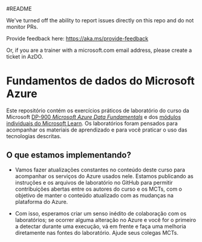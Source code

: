 #README

We've turned off the ability to report issues directly on this repo and do not monitor PRs.

Provide feedback here: https://aka.ms/provide-feedback

Or, if you are a trainer with a microsoft.com email address, please create a ticket in AzDO.

# Fundamentos de dados do Microsoft Azure

Este repositório contém os exercícios práticos de laboratório do curso da Microsoft [DP-900 *Microsoft Azure Data Fundamentals*](https://docs.microsoft.com/en-us/learn/certifications/courses/dp-900t00) e dos [módulos individuais do Microsoft Learn](https://docs.microsoft.com/en-us/users/23110622/collections/0kjyh8rn5gdrjj/). Os laboratórios foram pensados para acompanhar os materiais de aprendizado e para você praticar o uso das tecnologias descritas. 

## O que estamos implementando?

- Vamos fazer atualizações constantes no conteúdo deste curso para acompanhar os serviços do Azure usados nele.  Estamos publicando as instruções e os arquivos de laboratório no GitHub para permitir contribuições abertas entre os autores do curso e os MCTs, com o objetivo de manter o conteúdo atualizado com as mudanças na plataforma do Azure.

- Com isso, esperamos criar um senso inédito de colaboração com os laboratórios; se ocorrer alguma alteração no Azure e você for o primeiro a detectar durante uma execução, vá em frente e faça uma melhoria diretamente nas fontes do laboratório.  Ajude seus colegas MCTs.

